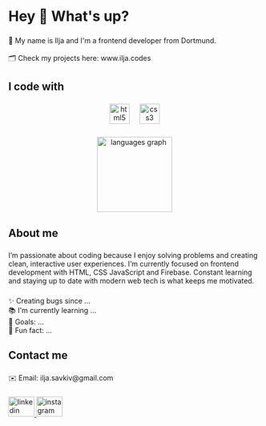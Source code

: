 <h1 align="left">Hey 👋 What's up?</h1>

###

<p align="left">📌 My name is Ilja and I'm a frontend developer from Dortmund.<br><br>🗂 Check my projects here: www.ilja.codes</p>

###

<h2 align="left">I code with</h2>

###

<div align="center">
<div>
  <img src="https://cdn.jsdelivr.net/gh/devicons/devicon/icons/html5/html5-original.svg" height="40" alt="html5 logo"  />
  <img width="12" />
  <img src="https://cdn.jsdelivr.net/gh/devicons/devicon/icons/css3/css3-original.svg" height="40" alt="css3 logo"  />

###

<div align="center">
<div>
  <img src="https://github-readme-stats.vercel.app/api/top-langs?username=einfachilja&locale=en&hide_title=true&layout=compact&card_width=320&langs_count=5&theme=github_dark&hide_border=true&order=2&custom_title=Most" height="150" alt="languages graph"  />
</div>

###

<h2 align="left">About me</h2>

###

<p align="left">I’m passionate about coding because I enjoy solving problems and creating clean, interactive user experiences. I’m currently focused on frontend development with HTML, CSS JavaScript and Firebase. Constant learning and staying up to date with modern web tech is what keeps me motivated.</p>

###

<p align="left">✨ Creating bugs since ...<br>📚 I'm currently learning ...<br>🎯 Goals: ...<br>🎲 Fun fact: ...</p>

###

<h2 align="left">Contact me</h2>

###

<p align="left">✉️ Email: ilja.savkiv@gmail.com</p>

###

<div align="left">
  <a href="https://www.linkedin.com/in/ilja-savkiv/" target="_blank">
    <img src="https://raw.githubusercontent.com/maurodesouza/profile-readme-generator/master/src/assets/icons/social/linkedin/default.svg" width="52" height="40" alt="linkedin logo"  />
  </a>
  <a href="https://www.instagram.com/einfachilja/" target="_blank">
    <img src="https://raw.githubusercontent.com/maurodesouza/profile-readme-generator/master/src/assets/icons/social/instagram/default.svg" width="52" height="40" alt="instagram logo"  />
  </a>
</div>

###

